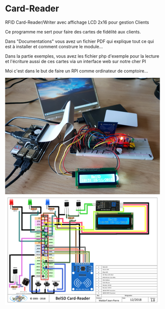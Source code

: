 # Card-Reader
RFID Card-Reader/Writer avec affichage LCD 2x16 pour gestion Clients

Ce programme me sert pour faire des cartes de fidélité aux clients.

Dans "Documentations" vous avez un fichier PDF qui explique tout ce qui est à installer et comment construre le module...

Dans la partie exemples, vous avez les fichier php d'exemple pour la lecture et l'écriture aussi de ces cartes via un 
interface web sur notre cher PI

Moi c'est dans le but de faire un RPI comme ordinateur de comptoire...

<img src="/Documentations/photo1.jpg"/>
<img src="/Documentations/BelSD Card-Reader.jpg"/>


